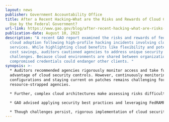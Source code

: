 ```yaml
---
layout: news
publisher: Government Accountability Office
title: After a Recent Hacking—What are the Risks and Rewards of Cloud Computing
  Use by the Federal Government?
url-link: https://www.gao.gov/blog/after-recent-hacking-what-are-risks-and-rewards-cloud-computing-use-federal-government
publication-date: August 10, 2023
description: "A recent GAO report examined the risks and rewards of federal
  cloud adoption following high-profile hacking incidents involving cloud
  services. While highlighting cloud benefits like flexibility and potential
  cost savings, auditors cautioned agencies to address unique security
  challenges. Because cloud environments are shared between organizations,
  compromised credentials could endanger other clients. "
synopsis: >-
  * Auditors recommended agencies rigorously monitor access and take full
  advantage of cloud security controls. However, continuously monitoring cloud
  configurations and staying current on patches remains challenging for
  resource-strapped agencies.

  * Further, complex cloud architectures make assessing risks difficult. But if secured properly, cloud's enhanced automation and centralized management can bolster defenses across agencies.

  * GAO advised applying security best practices and leveraging FedRAMP requirements to ensure the benefits of cloud outweigh the risks.

  * Though challenges persist, rigorous implementation of cloud security can help agencies combat modern cyber threats.
---
```

